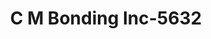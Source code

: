---
f_zip-code: 63401
f_state-code: MO
title: C M Bonding Inc-5632
f_phone: 573-221-4333
f_city-only: Hannibal
f_address: 113 South 7Th Street Hannibal
f_location-unique-id: '5632'
slug: c-m-bonding-inc-5632
updated-on: '2024-05-30T13:46:58.046Z'
created-on: '2024-05-30T13:36:59.803Z'
published-on: '2024-05-30T13:54:32.469Z'
f_city-state: cms/city/hannibal-mo.md
f_company: cms/company/c-m-bonding-inc.md
f_state: cms/state/missouri.md
layout: '[payday-loan].html'
tags: payday-loan
---